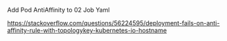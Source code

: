 
Add Pod AntiAffinity to 02 Job Yaml </p>
https://stackoverflow.com/questions/56224595/deployment-fails-on-anti-affinity-rule-with-topologykey-kubernetes-io-hostname
